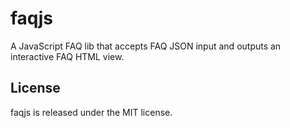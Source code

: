 faqjs
=====

A JavaScript FAQ lib that accepts FAQ JSON input and outputs an interactive FAQ HTML view.

License
-------

faqjs is released under the MIT license.
